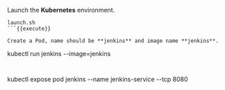 

Launch the **Kubernetes** environment.

```
launch.sh
```{{execute}}

Create a Pod, name should be **jenkins** and image name **jenkins**.

```
kubectl run jenkins --image=jenkins 
```{{execute}}


```
kubectl expose pod jenkins --name jenkins-service --tcp 8080 
```{{execute}}

